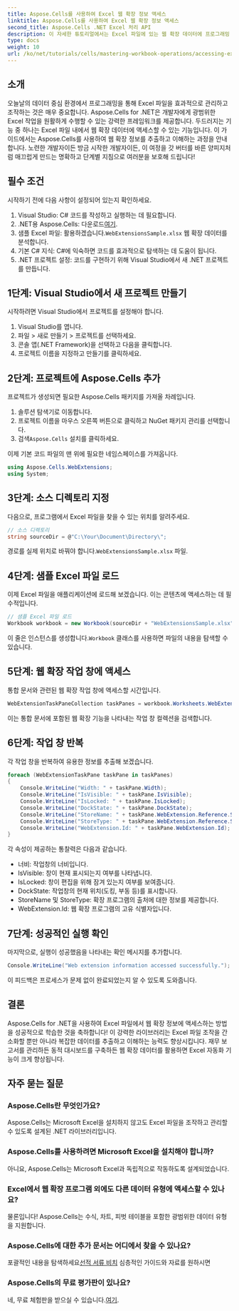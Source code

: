 ```yaml
---
title: Aspose.Cells를 사용하여 Excel 웹 확장 정보 액세스
linktitle: Aspose.Cells를 사용하여 Excel 웹 확장 정보 액세스
second_title: Aspose.Cells .NET Excel 처리 API
description: 이 자세한 튜토리얼에서는 Excel 파일에 있는 웹 확장 데이터에 프로그래밍 방식으로 액세스하고 조작하는 방법을 알아볼 수 있으며, Aspose.Cells for .NET의 강력한 기능을 살펴보실 수 있습니다.
type: docs
weight: 10
url: /ko/net/tutorials/cells/mastering-workbook-operations/accessing-excel-web-extension-information/
---
```

## 소개

오늘날의 데이터 중심 환경에서 프로그래밍을 통해 Excel 파일을 효과적으로 관리하고 조작하는 것은 매우 중요합니다. Aspose.Cells for .NET은 개발자에게 광범위한 Excel 작업을 원활하게 수행할 수 있는 강력한 프레임워크를 제공합니다. 두드러지는 기능 중 하나는 Excel 파일 내에서 웹 확장 데이터에 액세스할 수 있는 기능입니다. 이 가이드에서는 Aspose.Cells를 사용하여 웹 확장 정보를 추출하고 이해하는 과정을 안내합니다. 노련한 개발자이든 방금 시작한 개발자이든, 이 여정을 갓 버터를 바른 양피지처럼 매끄럽게 만드는 명확하고 단계별 지침으로 여러분을 보호해 드립니다!

## 필수 조건

시작하기 전에 다음 사항이 설정되어 있는지 확인하세요.

1. Visual Studio: C# 코드를 작성하고 실행하는 데 필요합니다.
2.  .NET용 Aspose.Cells: 다운로드[여기](https://releases.aspose.com/cells/net/).
3.  샘플 Excel 파일: 활용하겠습니다.`WebExtensionsSample.xlsx` 웹 확장 데이터를 분석합니다.
4. 기본 C# 지식: C#에 익숙하면 코드를 효과적으로 탐색하는 데 도움이 됩니다.
5. .NET 프로젝트 설정: 코드를 구현하기 위해 Visual Studio에서 새 .NET 프로젝트를 만듭니다.

## 1단계: Visual Studio에서 새 프로젝트 만들기

시작하려면 Visual Studio에서 프로젝트를 설정해야 합니다.

1. Visual Studio를 엽니다.
2. 파일 > 새로 만들기 > 프로젝트를 선택하세요.
3. 콘솔 앱(.NET Framework)을 선택하고 다음을 클릭합니다.
4. 프로젝트 이름을 지정하고 만들기를 클릭하세요.

## 2단계: 프로젝트에 Aspose.Cells 추가

프로젝트가 생성되면 필요한 Aspose.Cells 패키지를 가져올 차례입니다.

1. 솔루션 탐색기로 이동합니다.
2. 프로젝트 이름을 마우스 오른쪽 버튼으로 클릭하고 NuGet 패키지 관리를 선택합니다.
3.  검색`Aspose.Cells` 설치를 클릭하세요.

이제 기본 코드 파일의 맨 위에 필요한 네임스페이스를 가져옵니다.

```csharp
using Aspose.Cells.WebExtensions;
using System;
```

## 3단계: 소스 디렉토리 지정

다음으로, 프로그램에서 Excel 파일을 찾을 수 있는 위치를 알려주세요.

```csharp
// 소스 디렉토리
string sourceDir = @"C:\Your\Document\Directory\";
```

 경로를 실제 위치로 바꿔야 합니다.`WebExtensionsSample.xlsx` 파일.

## 4단계: 샘플 Excel 파일 로드

이제 Excel 파일을 애플리케이션에 로드해 보겠습니다. 이는 콘텐츠에 액세스하는 데 필수적입니다.

```csharp
// 샘플 Excel 파일 로드
Workbook workbook = new Workbook(sourceDir + "WebExtensionsSample.xlsx");
```

 이 줄은 인스턴스를 생성합니다.`Workbook` 클래스를 사용하면 파일의 내용을 탐색할 수 있습니다.

## 5단계: 웹 확장 작업 창에 액세스

통합 문서와 관련된 웹 확장 작업 창에 액세스할 시간입니다.

```csharp
WebExtensionTaskPaneCollection taskPanes = workbook.Worksheets.WebExtensionTaskPanes;
```

이는 통합 문서에 포함된 웹 확장 기능을 나타내는 작업 창 컬렉션을 검색합니다.

## 6단계: 작업 창 반복

각 작업 창을 반복하여 유용한 정보를 추출해 보겠습니다.

```csharp
foreach (WebExtensionTaskPane taskPane in taskPanes)
{
    Console.WriteLine("Width: " + taskPane.Width);
    Console.WriteLine("IsVisible: " + taskPane.IsVisible);
    Console.WriteLine("IsLocked: " + taskPane.IsLocked);
    Console.WriteLine("DockState: " + taskPane.DockState);
    Console.WriteLine("StoreName: " + taskPane.WebExtension.Reference.StoreName);
    Console.WriteLine("StoreType: " + taskPane.WebExtension.Reference.StoreType);
    Console.WriteLine("WebExtension.Id: " + taskPane.WebExtension.Id);
}
```

각 속성이 제공하는 통찰력은 다음과 같습니다.

- 너비: 작업창의 너비입니다.
- IsVisible: 창이 현재 표시되는지 여부를 나타냅니다.
- IsLocked: 창이 편집을 위해 잠겨 있는지 여부를 보여줍니다.
- DockState: 작업창의 현재 위치(도킹, 부동 등)를 표시합니다.
- StoreName 및 StoreType: 확장 프로그램의 출처에 대한 정보를 제공합니다.
- WebExtension.Id: 웹 확장 프로그램의 고유 식별자입니다.

## 7단계: 성공적인 실행 확인

마지막으로, 실행이 성공했음을 나타내는 확인 메시지를 추가합니다.

```csharp
Console.WriteLine("Web extension information accessed successfully.");
```

이 피드백은 프로세스가 문제 없이 완료되었는지 알 수 있도록 도와줍니다.

## 결론

Aspose.Cells for .NET을 사용하여 Excel 파일에서 웹 확장 정보에 액세스하는 방법을 성공적으로 학습한 것을 축하합니다! 이 강력한 라이브러리는 Excel 파일 조작을 간소화할 뿐만 아니라 복잡한 데이터를 추출하고 이해하는 능력도 향상시킵니다. 재무 보고서를 관리하든 동적 대시보드를 구축하든 웹 확장 데이터를 활용하면 Excel 자동화 기능이 크게 향상됩니다.

## 자주 묻는 질문

### Aspose.Cells란 무엇인가요?

Aspose.Cells는 Microsoft Excel을 설치하지 않고도 Excel 파일을 조작하고 관리할 수 있도록 설계된 .NET 라이브러리입니다.

### Aspose.Cells를 사용하려면 Microsoft Excel을 설치해야 합니까?

아니요, Aspose.Cells는 Microsoft Excel과 독립적으로 작동하도록 설계되었습니다.

### Excel에서 웹 확장 프로그램 외에도 다른 데이터 유형에 액세스할 수 있나요?

물론입니다! Aspose.Cells는 수식, 차트, 피벗 테이블을 포함한 광범위한 데이터 유형을 지원합니다.

### Aspose.Cells에 대한 추가 문서는 어디에서 찾을 수 있나요?

 포괄적인 내용을 탐색하세요[선적 서류 비치](https://reference.aspose.com/cells/net/) 심층적인 가이드와 자료를 원하시면

### Aspose.Cells의 무료 평가판이 있나요?

 네, 무료 체험판을 받으실 수 있습니다.[여기](https://releases.aspose.com/).